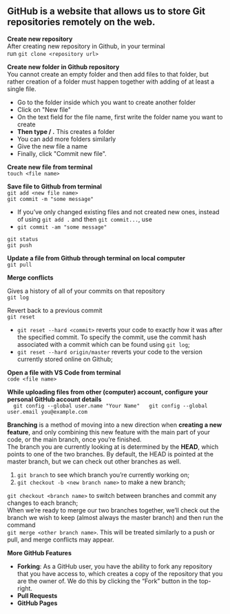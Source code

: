 ## GitHub is a website that allows us to store Git repositories remotely on the web.

**Create new repository**  
After creating new repository in Github, in your terminal  
run `git clone <repository url>`

**Create new folder in Github repository**  
You cannot create an empty folder and then add files to that folder, but rather creation of a folder must happen together with adding of at least a single file.
- Go to the folder inside which you want to create another folder
- Click on "New file"
- On the text field for the file name, first write the folder name you want to create
- **Then type / .** This creates a folder
- You can add more folders similarly
- Give the new file a name
- Finally, click "Commit new file".

**Create new file from terminal**  
`touch <file name>`

**Save file to Github from terminal**  
`git add <new file name>`  
`git commit -m "some message"`

   + If you’ve only changed existing files and not created new ones, instead of using `git add .` and then `git commit...`, use  
   + `git commit -am "some message"`  

`git status`  
`git push`

**Update a file from Github through terminal on local computer**  
`git pull`

**Merge conflicts**  
  
Gives a history of all of your commits on that repository  
`git log`

Revert back to a previous commit  
`git reset`  
  
   + `git reset --hard <commit>` reverts your code to exactly how it was after the specified commit. To specify the commit, use the commit hash associated with a commit which can be found using `git log`;  
   + `git reset --hard origin/master` reverts your code to the version currently stored online on Github;

**Open a file with VS Code from terminal**  
`code <file name>`

**While uploading files from other (computer) account, configure your personal GitHub account details**  
`  
    git config --global user.name "Your Name"  
    git config --global user.email you@example.com  
`  

**Branching** is a method of moving into a new direction when **creating a new feature**, and only combining this new feature with the main part of your code, or the main branch, once you’re finished.  
The branch you are currently looking at is determined by the **HEAD**, which points to one of the two branches. By default, the HEAD is pointed at the master branch, but we can check out other branches as well.  
  
1) `git branch` to see which branch you’re currently working on;  
2) `git checkout -b <new branch name>` to make a new branch;  

`git checkout <branch name>` to switch between branches and commit any changes to each branch;  
When we’re ready to merge our two branches together, we’ll check out the branch we wish to keep (almost always the master branch) and then run the command  
`git merge <other branch name>`. This will be treated similarly to a push or pull, and merge conflicts may appear.  

**More GitHub Features**  

   + **Forking**: As a GitHub user, you have the ability to fork any repository that you have access to, which creates a copy of the repository that you are the owner of. We do this by clicking the “Fork” button in the top-right.  
   + **Pull Requests**  
   + **GitHub Pages**

